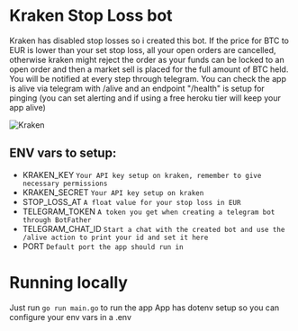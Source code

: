 # Kraken Stop Loss bot
Kraken has disabled stop losses so i created this bot.
If the price for BTC to EUR is lower than your set stop loss, all your open orders are cancelled, otherwise kraken might reject the order as your funds can be locked to an open order and then a market sell is placed for the full amount of BTC held.
You will be notified at every step through telegram.
You can check the app is alive via telegram with /alive and an endpoint "/health" is setup for pinging (you can set alerting and if using a free heroku tier will keep your app alive)

![Kraken](https://kryptomoney.com/wp-content/uploads/2017/04/20160530dffda5368f33f1694_th_1024x0.jpg)

## ENV vars to setup:

- KRAKEN_KEY `Your API key setup on kraken, remember to give necessary permissions`
- KRAKEN_SECRET `Your API key setup on kraken`
- STOP_LOSS_AT `A float value for your stop loss in EUR`
- TELEGRAM_TOKEN `A token you get when creating a telegram bot through BotFather`
- TELEGRAM_CHAT_ID `Start a chat with the created bot and use the /alive action to print your id and set it here`
- PORT `Default port the app should run in`

# Running locally

Just run `go run main.go` to run the app
App has dotenv setup so you can configure your env vars in a .env
